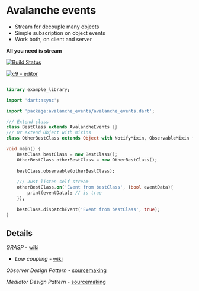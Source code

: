 # Avalanche events
- Stream for decouple many objects
- Simple subscription on object events
- Work both, on client and server

**All you need is stream**

[![Build Status](https://codeship.com/projects/d800fba0-28ea-0134-04f3-5a347c0ad183/status?branch=master
)](https://codeship.com/projects/d800fba0-28ea-0134-04f3-5a347c0ad183/status?branch=master
)

[![c9](http://wiki.teamliquid.net/commons/images/thumb/f/fd/Cloud9.png/48px-Cloud9.png) - editor](https://ide.c9.io/rasart/stream_service)


```dart

library example_library;

import 'dart:async';

import 'package:avalanche_events/avalanche_events.dart';

/// Extend class
class BestClass extends AvalancheEvents {}
/// Or extend Object with mixins
class OtherBestClass extends Object with NotifyMixin, ObservableMixin {}

void main() {
    BestClass bestClass = new BestClass();
    OtherBestClass otherBestClass = new OtherBestClass();
    
    bestClass.observable(otherBestClass);
    
    /// Just listen self stream
    otherBestClass.on('Event from bestClass', (bool eventData){
        print(eventData); // is true
    });
    
    bestClass.dispatchEvent('Event from bestClass', true);
}

```

Details
------
*GRASP* - [wiki](https://en.wikipedia.org/wiki/GRASP)
 - *Low coupling* - [wiki](https://en.wikipedia.org/wiki/GRASP#Low_coupling)

*Observer Design Pattern* - [sourcemaking](https://sourcemaking.com/design_patterns/observer)

*Mediator Design Pattern* - [sourcemaking](https://sourcemaking.com/design_patterns/mediator)